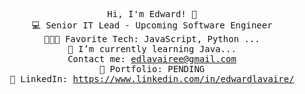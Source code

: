 <p align="center">
  <samp>
    Hi, I'm Edward! 👋 <br>
    💻 Senior IT Lead - Upcoming Software Engineer <br>
    👨🏻‍💻 Favorite Tech: JavaScript, Python ... <br>
    📓 I’m currently learning Java... <br>
    Contact me: <a href="edlavairee@gmail.com/">edlavairee@gmail.com</a> <br>
    🎨 Portfolio: PENDING  <br>
    💼 LinkedIn: <a href="https://www.linkedin.com/in/edwardlavaire/">https://www.linkedin.com/in/edwardlavaire/</a> <br>
  </samp>
</p>

<!---
edlavairee/edlavairee is a ✨ special ✨ repository because its `README.md` (this file) appears on your GitHub profile.
You can click the Preview link to take a look at your changes.
--->
